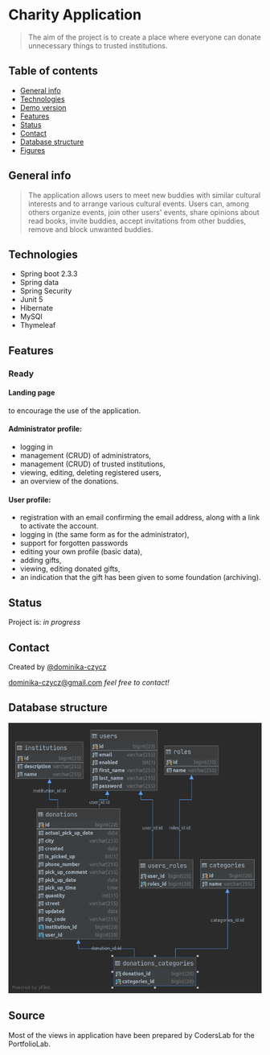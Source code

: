 # Charity Application 
>The aim of the project is to create a place where everyone can donate unnecessary things to trusted institutions.                           
## Table of contents
* [General info](#general-info)
* [Technologies](#technologies)
* [Demo version](#demo-version)
* [Features](#features)
* [Status](#status)
* [Contact](#contact)
* [Database structure](#database-structure)
* [Figures](#figures)


## General info 
>The application allows users to meet new buddies with similar cultural interests and to arrange 
various cultural events. Users can, among others organize events, join other users' events, share opinions 
about read books, invite buddies, accept invitations from other buddies, remove and block unwanted buddies.

## Technologies
* Spring boot 2.3.3
* Spring data
* Spring Security
* Junit 5 
* Hibernate
* MySQl
* Thymeleaf

## Features

### Ready

#### Landing page
 to encourage the use of the application.
#### Administrator profile:
   * logging in
   * management (CRUD) of administrators,
   * management (CRUD) of trusted institutions,
   * viewing, editing, deleting registered users,
   * an overview of the donations.
#### User profile: 
   * registration with an email confirming the email address, along with a link to activate the account.
   * logging in (the same form as for the administrator),
   * support for forgotten passwords
   * editing your own profile (basic data),
   * adding gifts,
   * viewing, editing donated gifts,
   * an indication that the gift has been given to some foundation (archiving).  

## Status
Project is: _in progress_

## Contact
Created by [@dominika-czycz](https://github.com/dominika-czycz)
 
[dominika-czycz@gmail.com](dominika.czycz@gmail.com) _feel free to contact!_

## Database structure
![database](charity.png)

## Source
Most of the views in application have been prepared by CodersLab for the PortfolioLab.